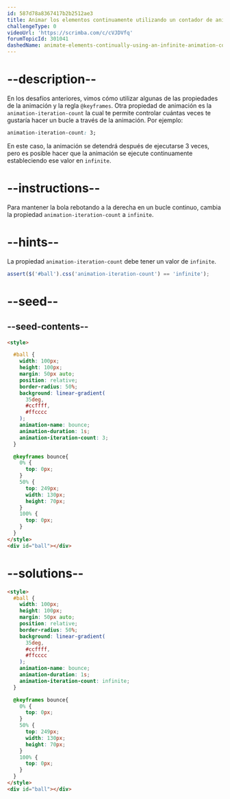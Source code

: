 ```yaml
---
id: 587d78a8367417b2b2512ae3
title: Animar los elementos continuamente utilizando un contador de animaciones infinitas
challengeType: 0
videoUrl: 'https://scrimba.com/c/cVJDVfq'
forumTopicId: 301041
dashedName: animate-elements-continually-using-an-infinite-animation-count
---
```


# --description--

En los desafíos anteriores, vimos cómo utilizar algunas de las propiedades de la animación y la regla `@keyframes`. Otra propiedad de animación es la `animation-iteration-count` la cual te permite controlar cuántas veces te gustaría hacer un bucle a través de la animación. Por ejemplo:

```css
animation-iteration-count: 3;
```

En este caso, la animación se detendrá después de ejecutarse 3 veces, pero es posible hacer que la animación se ejecute continuamente estableciendo ese valor en `infinite`.

# --instructions--

Para mantener la bola rebotando a la derecha en un bucle continuo, cambia la propiedad `animation-iteration-count` a `infinite`.

# --hints--

La propiedad `animation-iteration-count` debe tener un valor de `infinite`.

```js
assert($('#ball').css('animation-iteration-count') == 'infinite');
```

# --seed--

## --seed-contents--

```html
<style>

  #ball {
    width: 100px;
    height: 100px;
    margin: 50px auto;
    position: relative;
    border-radius: 50%;
    background: linear-gradient(
      35deg,
      #ccffff,
      #ffcccc
    );
    animation-name: bounce;
    animation-duration: 1s;
    animation-iteration-count: 3;
  }

  @keyframes bounce{
    0% {
      top: 0px;
    }
    50% {
      top: 249px;
      width: 130px;
      height: 70px;
    }
    100% {
      top: 0px;
    }
  }
</style>
<div id="ball"></div>
```

# --solutions--

```html
<style>
  #ball {
    width: 100px;
    height: 100px;
    margin: 50px auto;
    position: relative;
    border-radius: 50%;
    background: linear-gradient(
      35deg,
      #ccffff,
      #ffcccc
    );
    animation-name: bounce;
    animation-duration: 1s;
    animation-iteration-count: infinite;
  }

  @keyframes bounce{
    0% {
      top: 0px;
    }
    50% {
      top: 249px;
      width: 130px;
      height: 70px;
    }
    100% {
      top: 0px;
    }
  }
</style>
<div id="ball"></div>
```
